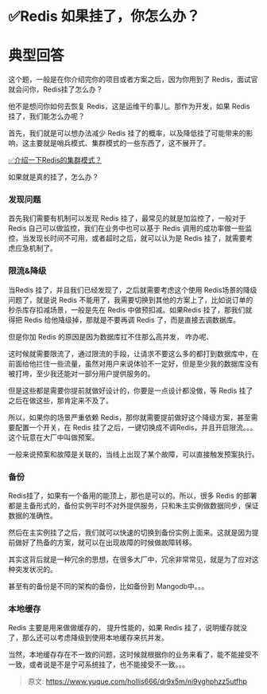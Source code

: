 # ✅Redis 如果挂了，你怎么办？


# 典型回答

这个题，一般是在你介绍完你的项目或者方案之后，因为你用到了 Redis，面试官就会问你，Redis挂了怎么办？

他不是想问你如何去恢复 Redis，这是运维干的事儿。那作为开发，如果 Redis 挂了，我们能怎么办呢？

首先，我们就是可以想办法减少 Redis 挂了的概率，以及降低挂了可能带来的影响，这主要就是哨兵模式、集群模式的一些东西了，这不展开了。

[✅介绍一下Redis的集群模式？](https://www.yuque.com/hollis666/dr9x5m/namhuv165lorwudw?view=doc_embed)

如果就是真的挂了，怎么办？


### 发现问题

首先我们需要有机制可以发现 Redis 挂了，最常见的就是加监控了，一般对于 Redis 自己可以做监控，我们在业务中也可以基于 Redis 调用的成功率做一些监控，当发现长时间不可用，或者超时之后，就可以认为是 Redis 挂了，就需要考虑应急机制了。


### 限流&降级

当Redis 挂了，并且我们已经发现了，之后就需要考虑这个使用 Redis场景的降级问题了，就是说 Redis 不能用了，我需要切换到其他的方案上了，比如说订单的秒杀库存扣减场景，一般是先在 Redis 中做预扣减。如果Redis 挂了，那我们就得把 Redis 给他降级掉，那就是不要再调 Redis 了，而是直接去调数据库。

但是你加 Redis 的原因是因为数据库扛不住那么高并发， 咋办呢、

这时候就需要限流了，通过限流的手段，让请求不要这么多的都打到数据库中，在前面给他拦住一些流量，虽然对用户来说体验不一定好，但是至少我的数据库没有被打垮，至少我还能对一部分用户提供服务的。

但是这些都是需要你提前就做好设计的，你要是一点设计都没做，等 Redis 挂了之后在做这些，那肯定来不及了。

所以，如果你的场景严重依赖 Redis，那你就需要提前做好这个降级方案，甚至需要配置一个开关，在 Redis 挂了之后，一键切换成不调Redis，并且开启限流。。。这个玩意在大厂中叫做预案。

一般来说预案和故障是关联的，当线上出现了某个故障，可以直接触发预案执行。


### 备份

Redis挂了，如果有一个备用的能顶上，那也是可以的。所以，很多 Redis 的部署都是主备形式的，备份实例平时不对外提供服务，只和朱主实例做数据同步，保证数据的准确性。

然后在主实例挂了之后，我们就可以快速的切换到备份实例上面来。这就是因为提前做好了热备的方案，就可以在出现故障的时候做故障转移。

其实这背后就是一种冗余的思想，在很多大厂中，冗余非常常见，就是为了应对这种突发状况的。

甚至有的备份是不同的架构的备份，比如备份到 Mangodb中。。。


### 本地缓存

Redis 主要是用来做做缓存的， 提升性能的，如果 Redis 挂了，说明缓存就没了，那么还可以考虑降级到使用本地缓存来抗并发。

当然，本地缓存存在不一致的问题，这时候就根据你的业务来看了，能不能接受不一致，或者说是不是宁可系统挂了，也不能接受不一致。。。




> 原文: <https://www.yuque.com/hollis666/dr9x5m/ni9yghphzz5utfhp>